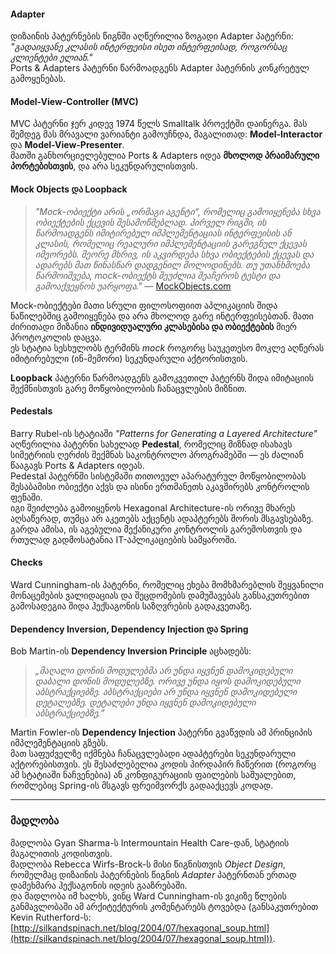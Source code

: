 #### Adapter

დიზაინის პატერნების წიგნში აღწერილია ზოგადი Adapter პატერნი: _"გადაიყვანე კლასის ინტერფეისი ისეთ ინტერფეისად, როგორსაც კლიენტები ელიან."_  
Ports & Adapters პატერნი წარმოადგენს Adapter პატერნის კონკრეტულ გამოყენებას.

#### Model-View-Controller (MVC)

MVC პატერნი ჯერ კიდევ 1974 წელს Smalltalk პროექტში დაინერგა. მას შემდეგ მას მრავალი ვარიანტი გამოუჩნდა, მაგალითად: **Model-Interactor** და **Model-View-Presenter**.  
მათში განხორციელებულია Ports & Adapters იდეა **მხოლოდ პრაიმარული პორტებისთვის**, და არა სეკუნდარულისთვის.

#### Mock Objects და Loopback

> _"Mock-ობიექტი არის „ორმაგი აგენტი“, რომელიც გამოიყენება სხვა ობიექტების ქცევის შესამოწმებლად. პირველ რიგში, ის წარმოადგენს იმიტირებულ იმპლემენტაციას ინტერფეისის ან კლასის, რომელიც რეალური იმპლემენტაციის გარეგნულ ქცევას იმეორებს. მეორე მხრივ, ის აკვირდება სხვა ობიექტების ქცევას და ადარებს მათ წინასწარ დადგენილ მოლოდინებს. თუ უთანხმოება წარმოიშვება, mock-ობიექტს შეუძლია შეაჩეროს ტესტი და გამოაქვეყნოს უარყოფა."_ — [MockObjects.com](http://MockObjects.com)

Mock-ობიექტები მათი სრული ფილოსოფიით აპლიკაციის შიდა ნაწილებშიც გამოიყენება და არა მხოლოდ გარე ინტერფეისებთან. მათი ძირითადი მიზანია **ინდივიდუალური კლასებისა და ობიექტების** მიერ პროტოკოლის დაცვა.  
ეს სტატია სესხულობს ტერმინს _mock_ როგორც საუკეთესო მოკლე აღწერას იმიტირებული (ინ-მემორი) სეკუნდარული აქტორისთვის.

**Loopback** პატერნი წარმოადგენს გამოკვეთილ პატერნს შიდა იმიტაციის შექმნისთვის გარე მოწყობილობის ჩანაცვლების მიზნით.

#### Pedestals

Barry Rubel-ის სტატიაში _"Patterns for Generating a Layered Architecture"_ აღწერილია პატერნი სახელად **Pedestal**, რომელიც მიზნად ისახავს სიმეტრიის ღერძის შექმნას საკონტროლო პროგრამებში — ეს ძალიან წააგავს Ports & Adapters იდეას.  
Pedestal პატერნში სისტემაში თითოეულ აპარატურულ მოწყობილობას შესაბამისი ობიექტი აქვს და ისინი ერთმანეთს აკავშირებს კონტროლის ფენაში.  
იგი შეიძლება გამოიყენოს Hexagonal Architecture-ის ორივე მხარეს აღსაწერად, თუმცა არ აკეთებს აქცენტს ადაპტერებს შორის მსგავსებაზე. გარდა ამისა, ის აგებულია მექანიკური კონტროლის გარემოსთვის და რთულად გადმოსატანია IT-აპლიკაციების სამყაროში.

#### Checks

Ward Cunningham-ის პატერნი, რომელიც ეხება მომხმარებლის შეყვანილი მონაცემების ვალიდაციას და შეცდომების დამუშავებას  განსაკუთრებით გამოსადეგია შიდა ჰექსაგონის საზღვრების გადაკვეთაზე.

#### Dependency Inversion, Dependency Injection და Spring

Bob Martin-ის **Dependency Inversion Principle** აცხადებს:

> _„მაღალი დონის მოდულებმა არ უნდა იყვნენ დამოკიდებული დაბალი დონის მოდულებზე. ორივე უნდა იყოს დამოკიდებული აბსტრაქციებზე. აბსტრაქციები არ უნდა იყვნენ დამოკიდებული დეტალებზე. დეტალები უნდა იყვნენ დამოკიდებული აბსტრაქციებზე.“_

Martin Fowler-ის **Dependency Injection** პატერნი გვაწვდის ამ პრინციპის იმპლემენტაციის გზებს.  
მათ საფუძველზე იქმნება ჩანაცვლებადი ადაპტერები სეკუნდარული აქტორებისთვის. ეს შესაძლებელია კოდის პირდაპირ ჩაწერით (როგორც ამ სტატიაში ნაჩვენებია) ან კონფიგურაციის ფაილების საშუალებით, რომლებიც Spring-ის მსგავს ფრეიმვორქს გადააქცევს კოდად.

---

### მადლობა

მადლობა Gyan Sharma-ს Intermountain Health Care-დან, სტატიის მაგალითის კოდისთვის.  
მადლობა Rebecca Wirfs-Brock-ს მისი წიგნისთვის _Object Design_, რომელმაც დიზაინის პატერნების წიგნის _Adapter_ პატერნთან ერთად დამეხმარა ჰექსაგონის იდეის გააზრებაში.  
და მადლობა იმ ხალხს, ვინც Ward Cunningham-ის ვიკიზე წლების განმავლობაში ამ არქიტექტურის კომენტარებს ტოვებდა (განსაკუთრებით Kevin Rutherford-ს:  
[http://silkandspinach.net/blog/2004/07/hexagonal_soup.html](http://silkandspinach.net/blog/2004/07/hexagonal_soup.html)).